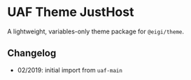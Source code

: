 # UAF Theme JustHost

A lightweight, variables-only theme package for `@eigi/theme`.

## Changelog

- 02/2019: initial import from `uaf-main`
